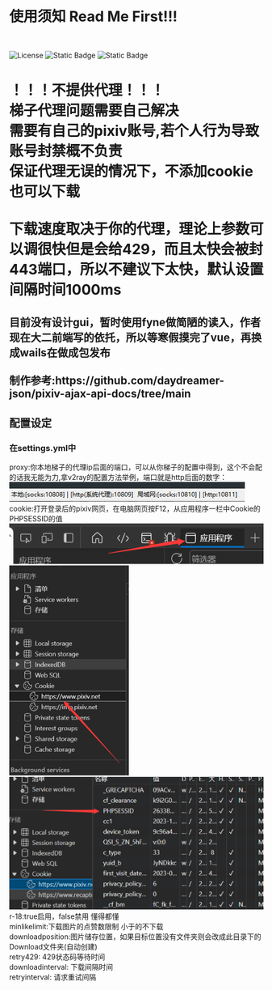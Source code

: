 <h1>使用须知 Read Me First!!!</h1>
<br>

![License](https://img.shields.io/badge/LICENSE-GPL3.0-green)
![Static Badge](https://img.shields.io/badge/Wails-2.7.1-%2332CD99)
![Static Badge](https://img.shields.io/badge/Go-%3E%3D1.21.5-%23007FFF)

<h1>
！！！不提供代理！！！
<br>
梯子代理问题需要自己解决
<br>
需要有自己的pixiv账号,若个人行为导致账号封禁概不负责<br>
保证代理无误的情况下，不添加cookie也可以下载<br>
<br>
下载速度取决于你的代理，理论上参数可以调很快但是会给429，而且太快会被封443端口，所以不建议下太快，默认设置间隔时间1000ms
</h1>
<h2>
目前没有设计gui，暂时使用fyne做简陋的读入，作者现在大二前端写的依托，所以等寒假摸完了vue，再换成wails在做成包发布<br>
<br>
制作参考:https://github.com/daydreamer-json/pixiv-ajax-api-docs/tree/main<br>
</h2>
<h2>配置设定</h2>
<h3>在settings.yml中</h3>
<p>
proxy:你本地梯子的代理ip后面的端口，可以从你梯子的配置中得到，这个不会配的话我无能为力,拿v2ray的配置方法举例，端口就是http后面的数字：<br>
<img src="https://github.com/ManInM00N/go-pixiv/blob/master/assets/proxy.png"><br>
cookie:打开登录后的pixiv网页，在电脑网页按F12，从应用程序一栏中Cookie的PHPSESSID的值<br>
<img src="https://github.com/ManInM00N/go-pixiv/blob/master/assets/cookie1.png"><br>
<img src="https://github.com/ManInM00N/go-pixiv/blob/master/assets/cookie2.png"><br>
<img src="https://github.com/ManInM00N/go-pixiv/blob/master/assets/cookie3.png"><br>
r-18:true启用，false禁用   懂得都懂<br>
minlikelimit:下载图片的点赞数限制 小于的不下载<br>
downloadposition:图片储存位置，如果目标位置没有文件夹则会改成此目录下的Download文件夹(自动创建)<br>
retry429: 429状态码等待时间<br>
downloadinterval: 下载间隔时间<br>
retryinterval: 请求重试间隔<br>
</p>